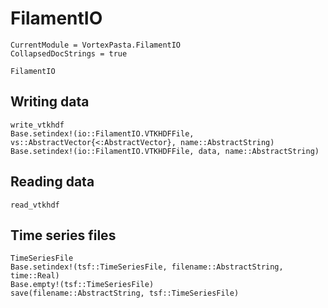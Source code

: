 # FilamentIO

```@meta
CurrentModule = VortexPasta.FilamentIO
CollapsedDocStrings = true
```

```@docs
FilamentIO
```

## Writing data

```@docs
write_vtkhdf
Base.setindex!(io::FilamentIO.VTKHDFFile, vs::AbstractVector{<:AbstractVector}, name::AbstractString)
Base.setindex!(io::FilamentIO.VTKHDFFile, data, name::AbstractString)
```

## Reading data

```@docs
read_vtkhdf
```

## Time series files

```@docs
TimeSeriesFile
Base.setindex!(tsf::TimeSeriesFile, filename::AbstractString, time::Real)
Base.empty!(tsf::TimeSeriesFile)
save(filename::AbstractString, tsf::TimeSeriesFile)
```
